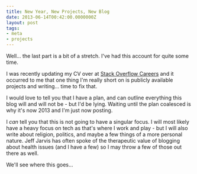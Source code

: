 ```yaml
---
title: New Year, New Projects, New Blog
date: 2013-06-14T00:42:00.0000000Z
layout: post
tags:
- meta
- projects
---
```


Well... the last part is a bit of a stretch. I've had this account for quite some time.

I was recently updating my CV over at [Stack Overflow Careers](http://careers.stackoverflow.com/anonjr) and it occurred to me that one thing I'm really short on is publicly available projects and writing... time to fix that.

I would love to tell you that I have a plan, and can outline everything this blog will and will not be - but I'd be lying. Waiting until the plan coalesced is why it's now 2013 and I'm just now posting.

I *can* tell you that this is not going to have a singular focus. I will most likely have a heavy focus on tech as that's where I work and play - but I will also write about religion, politics, and maybe a few things of a more personal nature. Jeff Jarvis has often spoke of the therapeutic value of blogging about health issues (and I have a few) so I may throw a few of those out there as well.

We'll see where this goes...